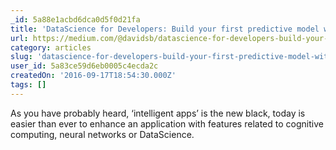 ```yaml
---
_id: 5a88e1acbd6dca0d5f0d21fa
title: 'DataScience for Developers: Build your first predictive model with R'
url: https://medium.com/@davidsb/datascience-for-developers-build-your-first-predictive-model-with-r-a798f684752f
category: articles
slug: 'datascience-for-developers-build-your-first-predictive-model-with-r'
user_id: 5a83ce59d6eb0005c4ecda2c
createdOn: '2016-09-17T18:54:30.000Z'
tags: []
---
```


As you have probably heard, ‘intelligent apps’ is the new black, today is easier than ever to enhance an application with features related to cognitive computing, neural networks or DataScience. 
